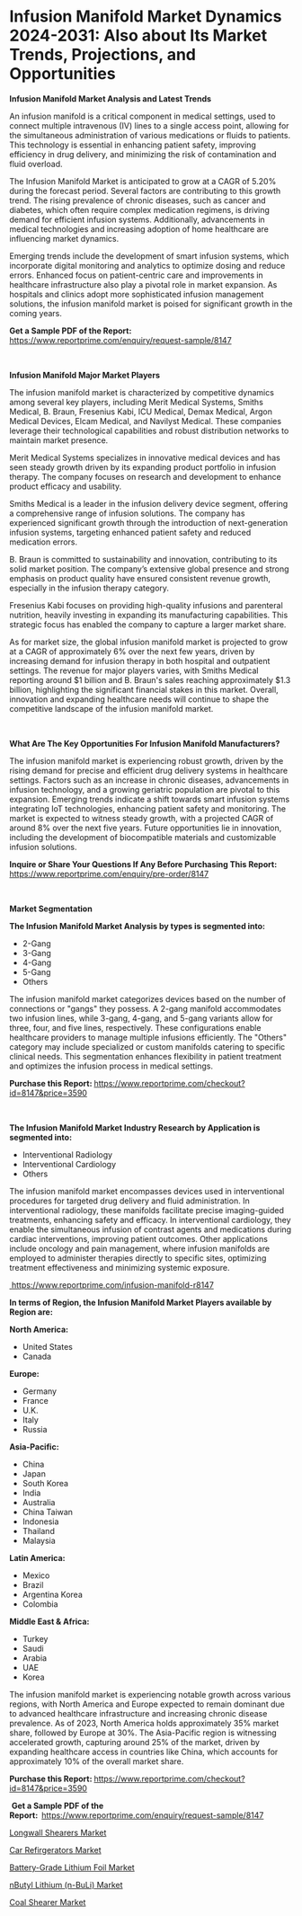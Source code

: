 <p><h1>Infusion Manifold Market Dynamics 2024-2031: Also about Its Market Trends, Projections, and Opportunities</h1></p><p><strong>Infusion Manifold Market Analysis and Latest Trends</strong></p>
<p><p>An infusion manifold is a critical component in medical settings, used to connect multiple intravenous (IV) lines to a single access point, allowing for the simultaneous administration of various medications or fluids to patients. This technology is essential in enhancing patient safety, improving efficiency in drug delivery, and minimizing the risk of contamination and fluid overload.</p><p>The Infusion Manifold Market is anticipated to grow at a CAGR of 5.20% during the forecast period. Several factors are contributing to this growth trend. The rising prevalence of chronic diseases, such as cancer and diabetes, which often require complex medication regimens, is driving demand for efficient infusion systems. Additionally, advancements in medical technologies and increasing adoption of home healthcare are influencing market dynamics. </p><p>Emerging trends include the development of smart infusion systems, which incorporate digital monitoring and analytics to optimize dosing and reduce errors. Enhanced focus on patient-centric care and improvements in healthcare infrastructure also play a pivotal role in market expansion. As hospitals and clinics adopt more sophisticated infusion management solutions, the infusion manifold market is poised for significant growth in the coming years.</p></p>
<p><strong>Get a Sample PDF of the Report:&nbsp;</strong> <a href="https://www.reportprime.com/enquiry/request-sample/8147">https://www.reportprime.com/enquiry/request-sample/8147</a></p>
<p>&nbsp;</p>
<p><strong>Infusion Manifold Major Market Players</strong></p>
<p><p>The infusion manifold market is characterized by competitive dynamics among several key players, including Merit Medical Systems, Smiths Medical, B. Braun, Fresenius Kabi, ICU Medical, Demax Medical, Argon Medical Devices, Elcam Medical, and Navilyst Medical. These companies leverage their technological capabilities and robust distribution networks to maintain market presence.</p><p>Merit Medical Systems specializes in innovative medical devices and has seen steady growth driven by its expanding product portfolio in infusion therapy. The company focuses on research and development to enhance product efficacy and usability.</p><p>Smiths Medical is a leader in the infusion delivery device segment, offering a comprehensive range of infusion solutions. The company has experienced significant growth through the introduction of next-generation infusion systems, targeting enhanced patient safety and reduced medication errors.</p><p>B. Braun is committed to sustainability and innovation, contributing to its solid market position. The company’s extensive global presence and strong emphasis on product quality have ensured consistent revenue growth, especially in the infusion therapy category.</p><p>Fresenius Kabi focuses on providing high-quality infusions and parenteral nutrition, heavily investing in expanding its manufacturing capabilities. This strategic focus has enabled the company to capture a larger market share.</p><p>As for market size, the global infusion manifold market is projected to grow at a CAGR of approximately 6% over the next few years, driven by increasing demand for infusion therapy in both hospital and outpatient settings. The revenue for major players varies, with Smiths Medical reporting around $1 billion and B. Braun's sales reaching approximately $1.3 billion, highlighting the significant financial stakes in this market. Overall, innovation and expanding healthcare needs will continue to shape the competitive landscape of the infusion manifold market.</p></p>
<p>&nbsp;</p>
<p><strong>What Are The Key Opportunities For Infusion Manifold Manufacturers?</strong></p>
<p><p>The infusion manifold market is experiencing robust growth, driven by the rising demand for precise and efficient drug delivery systems in healthcare settings. Factors such as an increase in chronic diseases, advancements in infusion technology, and a growing geriatric population are pivotal to this expansion. Emerging trends indicate a shift towards smart infusion systems integrating IoT technologies, enhancing patient safety and monitoring. The market is expected to witness steady growth, with a projected CAGR of around 8% over the next five years. Future opportunities lie in innovation, including the development of biocompatible materials and customizable infusion solutions.</p></p>
<p><strong>Inquire or Share Your Questions If Any Before Purchasing This Report:</strong> <a href="https://www.reportprime.com/enquiry/pre-order/8147">https://www.reportprime.com/enquiry/pre-order/8147</a></p>
<p>&nbsp;</p>
<p><strong>Market Segmentation</strong></p>
<p><strong>The Infusion Manifold Market Analysis by types is segmented into:</strong></p>
<p><ul><li>2-Gang</li><li>3-Gang</li><li>4-Gang</li><li>5-Gang</li><li>Others</li></ul></p>
<p><p>The infusion manifold market categorizes devices based on the number of connections or "gangs" they possess. A 2-gang manifold accommodates two infusion lines, while 3-gang, 4-gang, and 5-gang variants allow for three, four, and five lines, respectively. These configurations enable healthcare providers to manage multiple infusions efficiently. The "Others" category may include specialized or custom manifolds catering to specific clinical needs. This segmentation enhances flexibility in patient treatment and optimizes the infusion process in medical settings.</p></p>
<p><strong>Purchase this Report:&nbsp;</strong><a href="https://www.reportprime.com/checkout?id=8147&price=3590">https://www.reportprime.com/checkout?id=8147&price=3590</a></p>
<p>&nbsp;</p>
<p><strong>The Infusion Manifold Market Industry Research by Application is segmented into:</strong></p>
<p><ul><li>Interventional Radiology</li><li>Interventional Cardiology</li><li>Others</li></ul></p>
<p><p>The infusion manifold market encompasses devices used in interventional procedures for targeted drug delivery and fluid administration. In interventional radiology, these manifolds facilitate precise imaging-guided treatments, enhancing safety and efficacy. In interventional cardiology, they enable the simultaneous infusion of contrast agents and medications during cardiac interventions, improving patient outcomes. Other applications include oncology and pain management, where infusion manifolds are employed to administer therapies directly to specific sites, optimizing treatment effectiveness and minimizing systemic exposure.</p></p>
<p><a href="https://www.reportprime.com/infusion-manifold-r8147">&nbsp;https://www.reportprime.com/infusion-manifold-r8147</a></p>
<p><strong>In terms of Region, the Infusion Manifold Market Players available by Region are:</strong></p>
<p>
    <p> <strong> North America: </strong>
        <ul>
            <li>United States</li>
            <li>Canada</li>
        </ul>
        </p> 
    <p> <strong> Europe: </strong>
        <ul>
            <li>Germany</li>
            <li>France</li>
            <li>U.K.</li>
            <li>Italy</li>
            <li>Russia</li>
        </ul>
        </p> 
    <p> <strong> Asia-Pacific: </strong>
        <ul>
            <li>China</li>
            <li>Japan</li>
            <li>South Korea</li>
            <li>India</li>
            <li>Australia</li>
            <li>China Taiwan</li>
            <li>Indonesia</li>
            <li>Thailand</li>
            <li>Malaysia</li>
        </ul>
        </p> 
    <p> <strong> Latin America: </strong>
        <ul>
            <li>Mexico</li>
            <li>Brazil</li>
            <li>Argentina Korea</li>
            <li>Colombia</li>
        </ul>
        </p> 
    <p> <strong> Middle East & Africa: </strong>
        <ul>
            <li>Turkey</li>
            <li>Saudi</li>
            <li>Arabia</li>
            <li>UAE</li>
            <li>Korea</li>
        </ul>
    </p>
    </p>
<p><p>The infusion manifold market is experiencing notable growth across various regions, with North America and Europe expected to remain dominant due to advanced healthcare infrastructure and increasing chronic disease prevalence. As of 2023, North America holds approximately 35% market share, followed by Europe at 30%. The Asia-Pacific region is witnessing accelerated growth, capturing around 25% of the market, driven by expanding healthcare access in countries like China, which accounts for approximately 10% of the overall market share.</p></p>
<p><strong>Purchase this Report: </strong><a href="https://www.reportprime.com/checkout?id=8147&price=3590">https://www.reportprime.com/checkout?id=8147&price=3590</a></p>
<p>&nbsp;<strong>Get a Sample PDF of the Report:&nbsp;&nbsp;</strong><a href="https://www.reportprime.com/enquiry/request-sample/8147">https://www.reportprime.com/enquiry/request-sample/8147</a></p>
<p><strong></strong></p>
<p><p><a href="https://www.linkedin.com/pulse/global-longwall-shearers-market-trends-analysis-future-growth-8gwuf?trackingId=z2f8pT9aQQiJJNrFgySYFQ%3D%3D">Longwall Shearers Market</a></p><p><a href="https://issuu.com/reportprime-2/docs/car-refirgerators-market-size-2030._5bfb197718c846">Car Refirgerators Market</a></p><p><a href="https://medium.com/@charityrice1939/how-are-regions-adapting-to-the-battery-grade-lithium-foil-market-8213ae23a47a">Battery-Grade Lithium Foil Market</a></p><p><a href="https://medium.com/@charityrice1939/nbutyl-lithium-n-buli-market-a-global-and-regional-analysis-focus-on-region-country-level-c22516a58d39">nButyl Lithium (n-BuLi) Market</a></p><p><a href="https://www.linkedin.com/pulse/coal-shearer-market-global-insights-regional-analysis-2024--kog4f?trackingId=8PQU0FYMTJ64Wy1IAKfIBA%3D%3D">Coal Shearer Market</a></p></p>